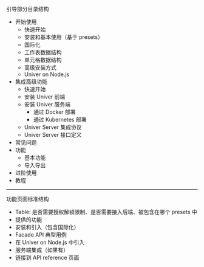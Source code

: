引导部分目录结构

- 开始使用
  - 快速开始
  - 安装和基本使用（基于 presets）
  - 国际化
  - 工作表数据结构
  - 单元格数据结构
  - 高级安装方式
  - Univer on Node.js
- 集成高级功能
  - 快速开始
  - 安装 Univer 前端
  - 安装 Univer 服务端
    - 通过 Docker 部署
    - 通过 Kubernetes 部署
  - Univer Server 集成协议
  - Univer Server 接口定义
- 常见问题
- 功能
  - 基本功能
  - 导入导出
- 进阶使用
- 教程

---

功能页面标准结构

- Table: 是否需要授权解锁限制、是否需要接入后端、被包含在哪个 presets 中
- 提供的功能
- 安装和引入（包含国际化）
- Facade API 典型用例
- 在 Univer on Node.js 中引入
- 服务端集成（如果有）
- 链接到 API reference 页面
